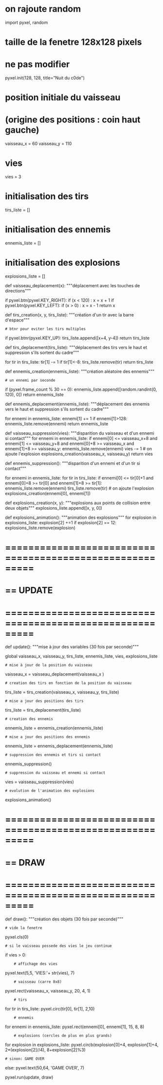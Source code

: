 # on rajoute random
import pyxel, random

# taille de la fenetre 128x128 pixels
# ne pas modifier
pyxel.init(128, 128, title="Nuit du c0de")

# position initiale du vaisseau
# (origine des positions : coin haut gauche)
vaisseau_x = 60
vaisseau_y = 110

# vies
vies = 3

# initialisation des tirs
tirs_liste = []

# initialisation des ennemis
ennemis_liste = []

# initialisation des explosions
explosions_liste = []  


def vaisseau_deplacement(x):
    """déplacement avec les touches de directions"""

   if pyxel.btn(pyxel.KEY_RIGHT):
        if (x < 120) :
            x = x + 1
    if pyxel.btn(pyxel.KEY_LEFT):
        if (x > 0) :
            x = x - 1
    return x


def tirs_creation(x, y, tirs_liste):
    """création d'un tir avec la barre d'espace"""

    # btnr pour eviter les tirs multiples
   if pyxel.btnr(pyxel.KEY_UP):
        tirs_liste.append([x+4, y-4])
    return tirs_liste


def tirs_deplacement(tirs_liste):
    """déplacement des tirs vers le haut et suppression s'ils sortent du cadre"""

   for tir in tirs_liste:
        tir[1] -= 1
        if  tir[1]<-8:
            tirs_liste.remove(tir)
    return tirs_liste


def ennemis_creation(ennemis_liste):
    """création aléatoire des ennemis"""

    # un ennemi par seconde
   if (pyxel.frame_count % 30 == 0):
        ennemis_liste.append([random.randint(0, 120), 0])
    return ennemis_liste


def ennemis_deplacement(ennemis_liste):
    """déplacement des ennemis vers le haut et suppression s'ils sortent du cadre"""

  for ennemi in ennemis_liste:
        ennemi[1] += 1
        if  ennemi[1]>128:
            ennemis_liste.remove(ennemi)
    return ennemis_liste


def vaisseau_suppression(vies):
    """disparition du vaisseau et d'un ennemi si contact"""
for ennemi in ennemis_liste:
        if ennemi[0] <= vaisseau_x+8 and ennemi[1] <= vaisseau_y+8 and ennemi[0]+8 >= vaisseau_x and ennemi[1]+8 >= vaisseau_y:
            ennemis_liste.remove(ennemi)
            vies -= 1
            # on ajoute l'explosion
            explosions_creation(vaisseau_x, vaisseau_y)
    return vies


def ennemis_suppression():
    """disparition d'un ennemi et d'un tir si contact"""

  for ennemi in ennemis_liste:
        for tir in tirs_liste:
            if ennemi[0] <= tir[0]+1 and ennemi[0]+8 >= tir[0] and ennemi[1]+8 >= tir[1]:
                ennemis_liste.remove(ennemi)
                tirs_liste.remove(tir)
                # on ajoute l'explosion
                explosions_creation(ennemi[0], ennemi[1])


def explosions_creation(x, y):
    """explosions aux points de collision entre deux objets"""
    explosions_liste.append([x, y, 0])


def explosions_animation():
    """animation des explosions"""
    for explosion in explosions_liste:
        explosion[2] +=1
        if explosion[2] == 12:
            explosions_liste.remove(explosion)                

# =========================================================
# == UPDATE
# =========================================================
def update():
    """mise à jour des variables (30 fois par seconde)"""

  global vaisseau_x, vaisseau_y, tirs_liste, ennemis_liste, vies, explosions_liste

    # mise à jour de la position du vaisseau
   vaisseau_x = vaisseau_deplacement(vaisseau_x )

    # creation des tirs en fonction de la position du vaisseau
   tirs_liste = tirs_creation(vaisseau_x, vaisseau_y, tirs_liste)

    # mise a jour des positions des tirs
   tirs_liste = tirs_deplacement(tirs_liste)

    # creation des ennemis
   ennemis_liste = ennemis_creation(ennemis_liste)

    # mise a jour des positions des ennemis
   ennemis_liste = ennemis_deplacement(ennemis_liste)

    # suppression des ennemis et tirs si contact
   ennemis_suppression()

    # suppression du vaisseau et ennemi si contact
   vies = vaisseau_suppression(vies)

    # evolution de l'animation des explosions
   explosions_animation()    

# =========================================================
# == DRAW
# =========================================================
def draw():
    """création des objets (30 fois par seconde)"""

    # vide la fenetre
   pyxel.cls(0)

    # si le vaisseau possede des vies le jeu continue
   if vies > 0:

        # affichage des vies            
   pyxel.text(5,5, 'VIES:'+ str(vies), 7)

        # vaisseau (carre 8x8)
   pyxel.rect(vaisseau_x, vaisseau_y, 20, 4, 1)

        # tirs
 for tir in tirs_liste:
   pyxel.circ(tir[0], tir[1], 2,10)

        # ennemis
   for ennemi in ennemis_liste:
            pyxel.rect(ennemi[0], ennemi[1], 15, 8, 8)

        # explosions (cercles de plus en plus grands)
   for explosion in explosions_liste:
            pyxel.circb(explosion[0]+4, explosion[1]+4, 2*(explosion[2]//4), 8+explosion[2]%3)            

    # sinon: GAME OVER
   else:
    pyxel.text(50,64, 'GAME OVER', 7)

pyxel.run(update, draw)
